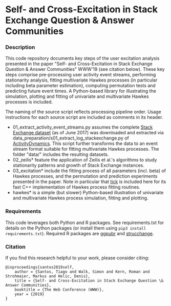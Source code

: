 # Self- and Cross-Excitation in Stack Exchange Question & Answer Communities
### Description
This code repository documents key steps of the user excitation analysis presented in the paper "Self- and Cross-Excitation in Stack Exchange Question & Answer Communities" WWW'19 (see citation below). These key steps comprise pre-processing user activity event streams, performing stationarity analysis, fitting multivariate Hawkes processes (in particular including beta parameter estimation), computing permutation tests and predicting future event times. A Python-based library for illustrating the simulation, plotting and fitting of univariate and multivariate Hawkes processes is included.

The naming of the source script reflects processing pipeline order. Usage instructions for each source script are included as comments in its header.
- 01_extract_activity_event_streams.py assumes the complete [Stack Exchange dataset](https://archive.org/details/stackexchange) (as of June 2017) was downloaded and extracted via data_preparation/s01_extract_log_stackexchange.py of [ActivityDynamics](https://github.com/simonwalk/ActivityDynamics). This script further transforms the data to an event stream format suitable for fitting multivariate Hawkes processes. The folder "data/" includes the resulting datasets.
- 02_zeilis* feature the application of Zeilis et al.'s algorithms to study stationarity patterns and growth of Stack Exchange instances.
- 03_excitation* include the fitting process of all parameters (incl. beta) of Hawkes processes, and the permutation and prediction experiments presented in the paper. Note in particular that [tick](https://github.com/X-DataInitiative/tick) is included here for its fast C++ implementation of Hawkes process fitting routines.
- hawkes* is a simple (but slower) Python-based illustration of univariate and multivariate Hawkes process simulation, fitting and plotting.

### Requirements
This code leverages both Python and R packages. See requirements.txt for details on the Python packages (or install them using `pip3 install requirements.txt`). Required R packages are [ggpubr](https://cran.r-project.org/package=ggpubr) and [strucchange](https://cran.r-project.org/package=strucchange).

### Citation
If you find this research helpful to your work, please consider citing:
```
@inproceedings{santos2019self,
    author = {Santos, Tiago and Walk, Simon and Kern, Roman and Strohmaier, Markus and Helic, Denis},
    title = {Self- and Cross-Excitation in Stack Exchange Question \& Answer Communities},
    booktitle = {The Web Conference (WWW)},
    year = {2019}
}
```
